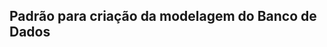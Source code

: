 Padrão para criação da modelagem do Banco de Dados
---------------------------------------------------
